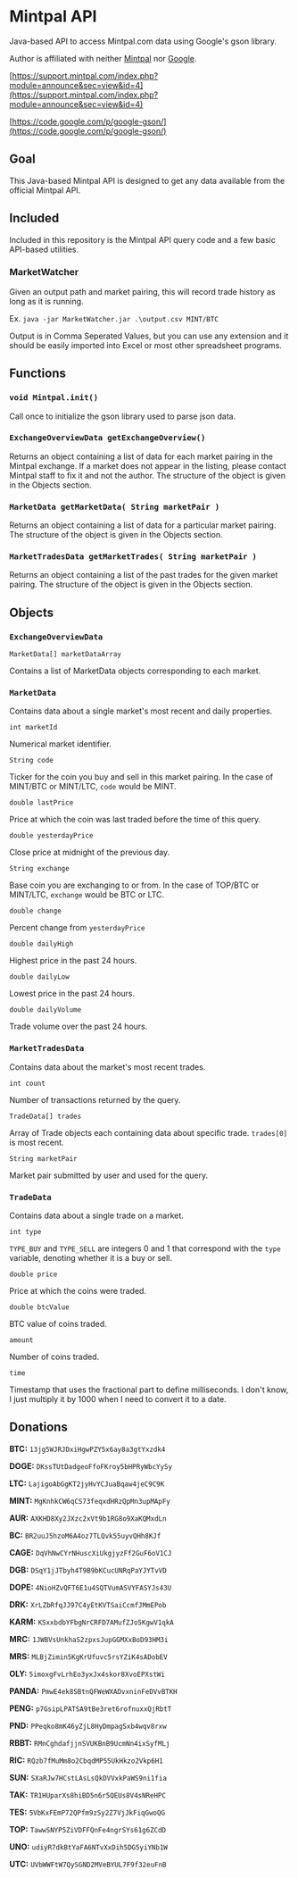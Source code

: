 # Mintpal API

Java-based API to access Mintpal.com data using Google's gson library.

Author is affiliated with neither [Mintpal](https://www.mintpal.com/) nor [Google](https://www.google.com/).

[https://support.mintpal.com/index.php?module=announce&sec=view&id=4](https://support.mintpal.com/index.php?module=announce&sec=view&id=4)

[https://code.google.com/p/google-gson/](https://code.google.com/p/google-gson/)



## Goal

This Java-based Mintpal API is designed to get any data available from the official Mintpal API.



## Included

Included in this repository is the Mintpal API query code and a few basic API-based utilities.


### MarketWatcher

Given an output path and market pairing, this will record trade history as long as it is running.

Ex. `java -jar MarketWatcher.jar .\output.csv MINT/BTC`

Output is in Comma Seperated Values, but you can use any extension and it should be easily imported into Excel or most other spreadsheet programs.



## Functions


### `void Mintpal.init()`

Call once to initialize the gson library used to parse json data.


### `ExchangeOverviewData getExchangeOverview()`

Returns an object containing a list of data for each market pairing in the Mintpal exchange. If a market does not appear in the listing, please contact Mintpal staff to fix it and not the author. The structure of the object is given in the Objects section.


### `MarketData getMarketData( String marketPair )`

Returns an object containing a list of data for a particular market pairing. The structure of the object is given in the Objects section.


### `MarketTradesData getMarketTrades( String marketPair )`

Returns an object containing a list of the past trades for the given market pairing. The structure of the object is given in the Objects section.



## Objects


### `ExchangeOverviewData`

`MarketData[] marketDataArray`

Contains a list of MarketData objects corresponding to each market.


### `MarketData`

Contains data about a single market's most recent and daily properties.

`int marketId`

Numerical market identifier.

`String code`

Ticker for the coin you buy and sell in this market pairing. In the case of MINT/BTC or MINT/LTC, `code` would be MINT.

`double lastPrice`

Price at which the coin was last traded before the time of this query.

`double yesterdayPrice`

Close price at midnight of the previous day.

`String exchange`

Base coin you are exchanging to or from. In the case of TOP/BTC or MINT/LTC, `exchange` would be BTC or LTC.

`double change`

Percent change from `yesterdayPrice`

`double dailyHigh`

Highest price in the past 24 hours.

`double dailyLow`

Lowest price in the past 24 hours.

`double dailyVolume`

Trade volume over the past 24 hours.


### `MarketTradesData`

Contains data about the market's most recent trades.

`int count`

Number of transactions returned by the query.

`TradeData[] trades`

Array of Trade objects each containing data about specific trade. `trades[0]` is most recent.

`String marketPair`

Market pair submitted by user and used for the query.


### `TradeData`

Contains data about a single trade on a market.

`int type`

`TYPE_BUY` and `TYPE_SELL` are integers 0 and 1 that correspond with the `type` variable, denoting whether it is a buy or sell.

`double price`

Price at which the coins were traded.

`double btcValue`

BTC value of coins traded.

`amount`

Number of coins traded.

`time`

Timestamp that uses the fractional part to define milliseconds. I don't know, I just multiply it by 1000 when I need to convert it to a date.



## Donations

**BTC:** `13jg5WJRJDxiHgwPZY5x6ay8a3gtYxzdk4`

**DOGE:** `DKssTUtDadgeoFfoFKroy5bHPRyWbcYySy`

**LTC:** `LajigoAbGgKT2jyHvYCJuaBqaw4jeC9C9K`

**MINT:** `MgKnhkCW6qCS73feqxdHRzQpMn3upMApFy`



**AUR:** `AXKHD8Xy2JXzc2xVt9b1RG8o9XaKQMxdLn`

**BC:** `BR2uuJ5hzoM6A4oz7TLQvk55uyvQHh8KJf`

**CAGE:** `DqVhNwCYrNHuscXiUkgjyzFf2GuF6oV1CJ`

**DGB:** `DSqY1jJTbyh4T9B9bKCucUNRqPaYJYTvVD`

**DOPE:** `4NioHZvQFT6E1u4SQTVumASVYFASYJs43U`

**DRK:** `XrLZbRfqJJ97C4yEtKVTSaiCcmfJMmEPob`

**KARM:** `KSxxbdbYFbgNrCRFD7AMufZJo5KgwV1qkA`

**MRC:** `1JWBVsUnkhaS2zpxsJupGGMXxBoD93HM3i`

**MRS:** `MLBjZimin5KgKrUfuvc5rsYZiK4sADobEV`

**OLY:** `5imoxgFvLrhEo3yxJx4skor8XvoEPXstWi`

**PANDA:** `PmwE4ek8SBtnQFWeWXADvxninFeDVvBTKH`

**PENG:** `p7GsipLPATSA9tBe3ret6rofnuxxQjRbtT`

**PND:** `PPeqko8mK46yZjL8HyDmpagSxb4wqv8rxw`

**RBBT:** `RMnCghdafjjnSVUKBnB9UcmNn4ixSyfMLj`

**RIC:** `RQzb7fMuMm8o2CbqdMP55UkHkzo2Vkp6H1`

**SUN:** `SXaRJw7HCstLAsLsQkDVVxkPaWS9ni1fia`

**TAK:** `TR1HUparXs8hiBD5n6r5QEUs8V4sNReHPC`

**TES:** `5VbKxFEmP72QPfm9zSy2Z7VjJkFiqGwoQG`

**TOP:** `TawwSNYP5ZiVDFFQnFe4ngrSYs61g6ZCdD`

**UNO:** `udiyR7dkBtYaFA6NTvXxDih5DG5yiYNb1W`

**UTC:** `UVbWWFtW7QySGND2MVeBYUL7F9f32euFnB`